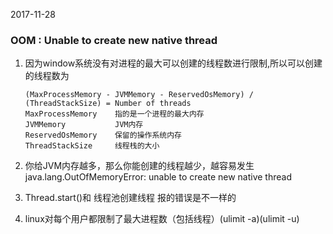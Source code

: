 2017-11-28

### OOM : Unable to create new native thread
1. 因为window系统没有对进程的最大可以创建的线程数进行限制,所以可以创建的线程数为
	```
	(MaxProcessMemory - JVMMemory - ReservedOsMemory) / (ThreadStackSize) = Number of threads 
    MaxProcessMemory 	指的是一个进程的最大内存
    JVMMemory         	JVM内存
    ReservedOsMemory  	保留的操作系统内存
    ThreadStackSize     线程栈的大小 
	```
	
2. 你给JVM内存越多，那么你能创建的线程越少，越容易发生java.lang.OutOfMemoryError: unable to create new native thread
3. Thread.start()和 线程池创建线程 报的错误是不一样的
4. linux对每个用户都限制了最大进程数（包括线程）(ulimit -a)(ulimit -u)